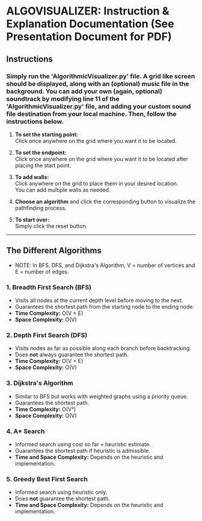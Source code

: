 # ALGOVISUALIZER: Instruction & Explanation Documentation (See Presentation Document for PDF)

## Instructions

### Simply run the 'AlgorithmicVisualizer.py' file. A grid like screen should be displayed, along with an (optional) music file in the background. You can add your own (again, optional) soundtrack by modifying line 11 of the 'AlgorithmicVisualizer.py' file, and adding your custom sound file destination from your local machine. Then, follow the instructions below. 

1. **To set the starting point:**  
   Click once anywhere on the grid where you want it to be located.

2. **To set the endpoint:**  
   Click once anywhere on the grid where you want it to be located after placing the start point.

3. **To add walls:**  
   Click anywhere on the grid to place them in your desired location.  
   You can add multiple walls as needed.

4. **Choose an algorithm** and click the corresponding button to visualize the pathfinding process.

5. **To start over:**  
   Simply click the reset button.

---

## The Different Algorithms
- NOTE: In BFS, DFS, and Dijkstra's Algorithm, V = number of vertices and E = number of edges.
### 1. Breadth First Search (BFS)
- Visits all nodes at the current depth level before moving to the next.
- Guarantees the shortest path from the starting node to the ending node.
- **Time Complexity:** O(V + E) 
- **Space Complexity:** O(V)

### 2. Depth First Search (DFS)
- Visits nodes as far as possible along each branch before backtracking.
- Does **not** always guarantee the shortest path.
- **Time Complexity:** O(V + E)  
- **Space Complexity:** O(V)

### 3. Dijkstra's Algorithm
- Similar to BFS but works with weighted graphs using a priority queue.
- Guarantees the shortest path.
- **Time Complexity:** O(V²)  
- **Space Complexity:** O(V)

### 4. A* Search
- Informed search using cost so far + heuristic estimate.
- Guarantees the shortest path if heuristic is admissible.
- **Time and Space Complexity:** Depends on the heuristic and implementation.

### 5. Greedy Best First Search
- Informed search using heuristic only.
- Does **not** guarantee the shortest path.
- **Time and Space Complexity:** Depends on the heuristic and implementation.
